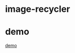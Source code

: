 # image-recycler

# demo
[demo](https://htmlpreview.github.io/?https://raw.githubusercontent.com/march1993/image-recycler/master/example.html "example.html")